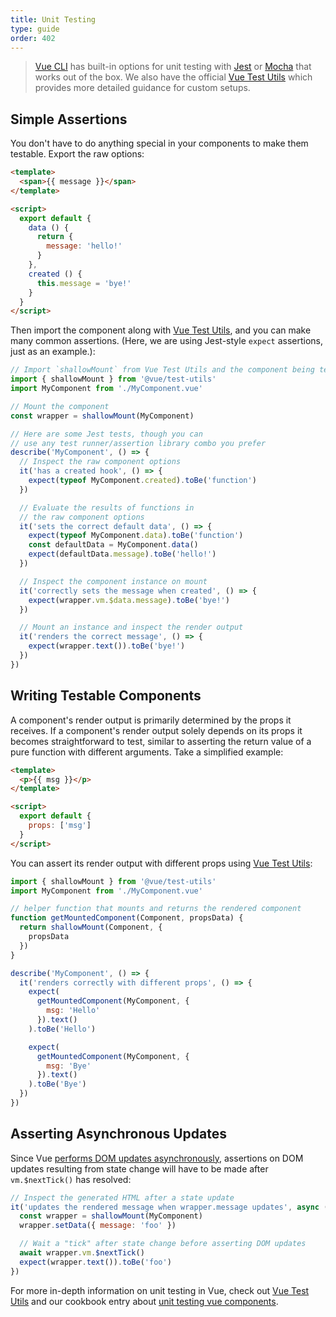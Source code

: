```yaml
---
title: Unit Testing
type: guide
order: 402
---
```


> [Vue CLI](https://cli.vuejs.org) has built-in options for unit testing with [Jest](https://github.com/facebook/jest) or [Mocha](https://mochajs.org) that works out of the box. We also have the official [Vue Test Utils](https://vue-test-utils.vuejs.org) which provides more detailed guidance for custom setups.

## Simple Assertions

You don't have to do anything special in your components to make them testable. Export the raw options:

``` html
<template>
  <span>{{ message }}</span>
</template>

<script>
  export default {
    data () {
      return {
        message: 'hello!'
      }
    },
    created () {
      this.message = 'bye!'
    }
  }
</script>
```

Then import the component along with [Vue Test Utils](https://vue-test-utils.vuejs.org), and you can make many common assertions. (Here, we are using Jest-style `expect` assertions, just as an example.):

``` js
// Import `shallowMount` from Vue Test Utils and the component being tested
import { shallowMount } from '@vue/test-utils'
import MyComponent from './MyComponent.vue'

// Mount the component
const wrapper = shallowMount(MyComponent)

// Here are some Jest tests, though you can
// use any test runner/assertion library combo you prefer
describe('MyComponent', () => {
  // Inspect the raw component options
  it('has a created hook', () => {
    expect(typeof MyComponent.created).toBe('function')
  })

  // Evaluate the results of functions in
  // the raw component options
  it('sets the correct default data', () => {
    expect(typeof MyComponent.data).toBe('function')
    const defaultData = MyComponent.data()
    expect(defaultData.message).toBe('hello!')
  })

  // Inspect the component instance on mount
  it('correctly sets the message when created', () => {
    expect(wrapper.vm.$data.message).toBe('bye!')
  })

  // Mount an instance and inspect the render output
  it('renders the correct message', () => {
    expect(wrapper.text()).toBe('bye!')
  })
})
```

## Writing Testable Components

A component's render output is primarily determined by the props it receives. If a component's render output solely depends on its props it becomes straightforward to test, similar to asserting the return value of a pure function with different arguments. Take a simplified example:

``` html
<template>
  <p>{{ msg }}</p>
</template>

<script>
  export default {
    props: ['msg']
  }
</script>
```

You can assert its render output with different props using [Vue Test Utils](https://vue-test-utils.vuejs.org):

``` js
import { shallowMount } from '@vue/test-utils'
import MyComponent from './MyComponent.vue'

// helper function that mounts and returns the rendered component
function getMountedComponent(Component, propsData) {
  return shallowMount(Component, {
    propsData
  })
}

describe('MyComponent', () => {
  it('renders correctly with different props', () => {
    expect(
      getMountedComponent(MyComponent, {
        msg: 'Hello'
      }).text()
    ).toBe('Hello')

    expect(
      getMountedComponent(MyComponent, {
        msg: 'Bye'
      }).text()
    ).toBe('Bye')
  })
})
```

## Asserting Asynchronous Updates

Since Vue [performs DOM updates asynchronously](reactivity.html#Async-Update-Queue), assertions on DOM updates resulting from state change will have to be made after `vm.$nextTick()` has resolved:

``` js
// Inspect the generated HTML after a state update
it('updates the rendered message when wrapper.message updates', async () => {
  const wrapper = shallowMount(MyComponent)
  wrapper.setData({ message: 'foo' })

  // Wait a "tick" after state change before asserting DOM updates
  await wrapper.vm.$nextTick()
  expect(wrapper.text()).toBe('foo')
})
```

For more in-depth information on unit testing in Vue, check out [Vue Test Utils](https://vue-test-utils.vuejs.org) and our cookbook entry about [unit testing vue components](https://vuejs.org/v2/cookbook/unit-testing-vue-components.html).
